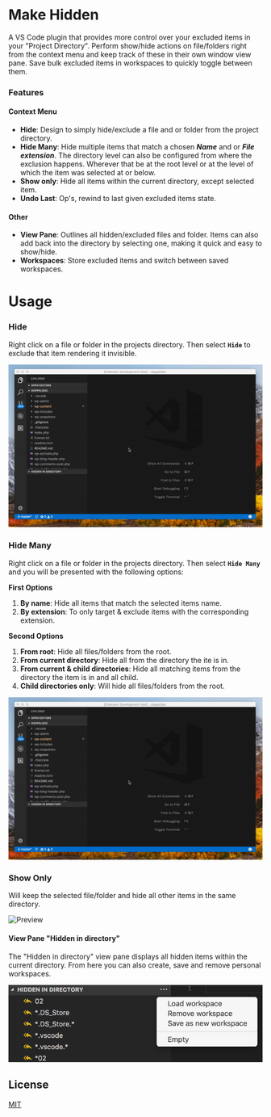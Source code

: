 # Make Hidden
A VS Code plugin that provides more control over your excluded items in your "Project Directory". Perform show/hide actions on file/folders right from the context menu and keep track of these in their own window view pane. Save bulk excluded items in workspaces to quickly toggle between them.

### Features
#### Context Menu
-  **Hide**: Design to simply hide/exclude a file and or folder from the project directory.
-  **Hide Many**: Hide multiple items that match a chosen ***Name*** and or ***File extension***. The directory level can also be configured from where the exclusion happens. Wherever that be at the root level or at the level of which the item was selected at or below.
-  **Show only**: Hide all items within the current directory, except selected item.
-  **Undo Last**: Op's, rewind to last given excluded items state.

#### Other
-  **View Pane**: Outlines all hidden/excluded files and folder. Items can also add back into the directory by selecting one, making it quick and easy to show/hide.
-  **Workspaces**: Store excluded items and switch between saved workspaces.

# Usage
### Hide
Right click on a file or folder in the projects directory. Then select **`Hide`** to exclude that item rendering it invisible.

![Preview](resources/showcase-hideItem.gif)

### Hide Many
Right click on a file or folder in the projects directory. Then select **`Hide Many`** and you will be presented with the following options:

**First Options**
1. **By name**: Hide all items that match the selected items name.
2. **By extension**: To only target & exclude items with the corresponding extension.

**Second Options**
1. **From root**: Hide all files/folders from the root.
2. **From current directory**: Hide all from the directory the ite is in.
3. **From current & child directories**: Hide all matching items from the directory the item is in and all child.
4. **Child directories only**: Will hide all files/folders from the root.

![Preview](resources/showcase-hideItem.gif)

### Show Only
Will keep the selected file/folder and hide all other items in the same directory.

![Preview](**resources**/showcase-showOnly.gif)

#### View Pane "Hidden in directory"
The "Hidden in directory" view pane displays all hidden items within the current directory. From here you can also create, save and remove personal workspaces.

![Preview](resources/showcase-makeHiddenViewPane.png)

## License
[MIT](LICENSE.md)